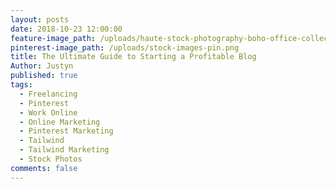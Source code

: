 ```yaml
---
layout: posts
date: 2018-10-23 12:00:00
feature-image_path: /uploads/haute-stock-photography-boho-office-collection-final-24.jpg
pinterest-image_path: /uploads/stock-images-pin.png
title: The Ultimate Guide to Starting a Profitable Blog
Author: Justyn
published: true
tags:
  - Freelancing
  - Pinterest
  - Work Online
  - Online Marketing
  - Pinterest Marketing
  - Tailwind
  - Tailwind Marketing
  - Stock Photos
comments: false
---
```

